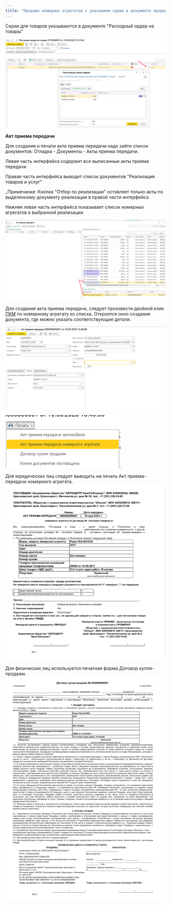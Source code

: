 ```yaml
---
title: "Продажа номерных агрегатов с указанием серии в документе продажи (магазины) в 1C ERP"
---
```


Серии для товаров указываются в документе "Расходный ордер на товары"

![](ERP/_attach/Pasted%20image%2020230510134323.png)

**Акт приема передачи**

Для создания и печати акта приема передачи надо зайти список документов:
Отладка - Документы - Акты приема передачи.

Левая часть интерфейса содержит все выписанные акты приема передачи

Правая часть интерфейса выводит список документов "Реализация товаров и услуг"

_Примечание: Кнопка "Отбор по реализации" оставляет только акты по выделенному документу реализации в правой части интерфейса

Нижняя левая часть интерфейса показывает список номерных агрегатов в выбранной реализации

![](ERP/_attach/Pasted%20image%2020230510134731.png)

Для создания акта приема передачи, следует произвести двойной клик [ПКМ](ERP/Управление%20продажами/Запчасти/ПКМ.md) по номерному агрегату из списка. Откроется окно создания документа, где можно указать соответствующие детали.

![](ERP/_attach/Pasted%20image%2020230510135142.png)

![](ERP/_attach/Pasted%20image%2020230510135202.png)

Для юридических лиц следует выводить на печать Акт приема-передачи номерного агрегата.
![](ERP/_attach/Pasted%20image%2020230525094027.png)

Для физических лиц используется печатная форма Договор купли-продажи.
![](ERP/_attach/Pasted%20image%2020230525094208.png)